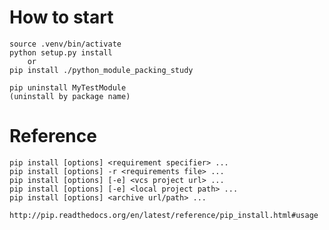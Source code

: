 # How to start
    
    source .venv/bin/activate
    python setup.py install
        or
    pip install ./python_module_packing_study

    pip uninstall MyTestModule
    (uninstall by package name)

# Reference

    pip install [options] <requirement specifier> ...
    pip install [options] -r <requirements file> ...
    pip install [options] [-e] <vcs project url> ...
    pip install [options] [-e] <local project path> ...
    pip install [options] <archive url/path> ...

    http://pip.readthedocs.org/en/latest/reference/pip_install.html#usage
